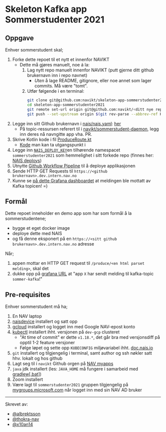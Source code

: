 # Skeleton Kafka app Sommerstudenter 2021

## Oppgave

Enhver sommerstudent skal;
1. Forke dette repoet til et nytt et innenfor NAVIKT
    - Dette må gjøres manuelt, noe á la:
        1. Lag nytt repo manuelt innenfor NAVIKT (putt gjerne ditt github brukernavn inn i repo navnet)
            - _Uten_ å lage README, gitignore, eller noe annet som lager commits. Må være "tomt".
        2. Utfør følgende i en terminal:
            ```bash
            git clone git@github.com:navikt/skeleton-app-sommerstudenter2021.git
            cd skeleton-app-sommerstudenter2021
            git remote set-url origin git@github.com:navikt/<ditt nye repo navn>.git
            git push --set-upstream origin $(git rev-parse --abbrev-ref HEAD)
            ```
2. Legge inn sitt Github brukernavn i [nais/nais.yaml](nais/nais.yaml): [her](nais/nais.yaml#L4)
    - På topic-ressursen referert til i [navikt/sommerstudent-daemon](https://github.com/navikt/sommerstudent-daemon/blob/main/nais/topic-sommerstudent.yaml#L21), legg inn deres nå navngitte app vha. PR.
3. Skrive Kotlin kode i fil [ProduceRoute.kt](src/main/kotlin/no/nav/ProduceRoute.kt#L17)
    - [Kode](https://github.com/confluentinc/examples/blob/6.1.1-post/clients/cloud/kotlin/src/main/kotlin/io/confluent/examples/clients/cloud/ProducerExample.kt#L73) man kan ta utgangspunkt i
4. Legge inn [`NAIS_DEPLOY_KEY`](nais/nais.yaml#L30)en tilhørende namespacet `sommerstudenter2021` som hemmelighet i sitt forkede repo (finnes her: [NAIS deploys](https://deploy.nais.io))
5. Utnytte [Github Workflow Pipeline](.github/workflows/main.yaml) til å deploye applikasjonen
6. Sende HTTP GET Requests til `https://<github brukernavn>.dev.intern.nav.no`
7. Kunne se [på dette Grafana dashboardet](https://grafana.nais.io/d/Ke8RDTgnz/sommerstudent-daemon2021?orgId=1) at meldingen ble mottatt av Kafka topicen! =)

## Formål
Dette repoet inneholder en demo app som har som formål å la sommerstudentene;
- bygge et eget docker image
- deploye dette med NAIS
- og få denne eksponert på en `https://<sitt github brukernavn>.dev.intern.nav.no` adresse

Når;
1. appen mottar en HTTP GET request til `/produce/<en html parset melding>`, skal det 
2. dukke opp på [grafana URL](https://grafana.nais.io/d/Ke8RDTgnz/sommerstudent-daemon2021?orgId=1) at "app `X` har sendt melding til kafka-topic `sommer-kafka`!"

## Pre-requisites

Enhver sommerstudent må ha;
1. En NAV laptop
2. [naisdevice](https://doc.nais.io/device/) installert og satt opp
3. [gcloud](https://cloud.google.com/sdk/docs/install) installert og logget inn med Google NAV-epost konto
4. [kubectl](https://kubernetes.io/docs/tasks/tools/) installert ihht. versjonen på `dev-gcp` clusteret
    - "At time of commit" er dette `v1.18.*`, det går bra med versjonsdiff på opptil 1-2 feature versjoner
    - Følge løpet og sette opp `KUBECONFIG` miljøvariabel ihht. [doc.nais.io](https://doc.nais.io/basics/access/#setup-your-kubeconfig)
5. `git` installert og tilgjengelig i terminal, samt author og ssh nøkler satt hhv. lokalt og hos github
6. Lagt seg til i `navikt` Github orgen på [NAV myapps](https://myapplications.microsoft.com/)
7. `java` jdk installert (les: `JAVA_HOME` må fungere i samarbeid med [gradlew[.bat]](gradlew))
8. Zoom installert
9. Være lagt til `sommerstudenter2021` gruppen tilgjengelig på [mygroups.microsoft.com](https://mygroups.microsoft.com) når logget inn med sin NAV AD bruker

---
Skrevet av:
- [@albrektsson](https://github.com/albrektsson)
- [@thokra-nav](https://github.com/thokra-nav)
- [@x10an14](https://github.com/x10an14)


